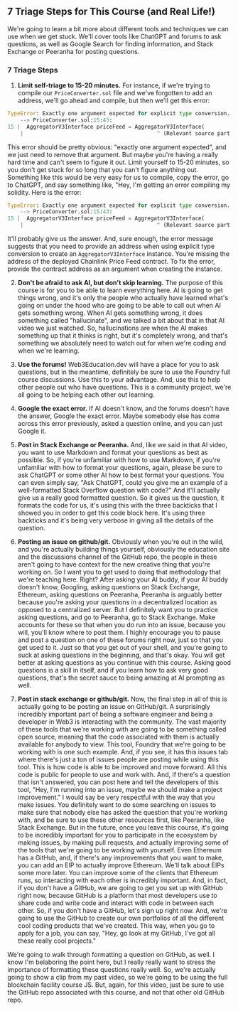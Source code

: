 ## 7 Triage Steps for This Course (and Real Life!)

We're going to learn a bit more about different tools and techniques we can use when we get stuck. We'll cover tools like ChatGPT and forums to ask questions, as well as Google Search for finding information, and Stack Exchange or Peeranha for posting questions.

### 7 Triage Steps

1. **Limit self-triage to 15-20 minutes.** For instance, if we're trying to compile our `PriceConverter.sol` file and we've forgotten to add an address, we'll go ahead and compile, but then we'll get this error:

```python
TypeError: Exactly one argument expected for explicit type conversion.
    --> PriceConverter.sol:15:43:
15 |  AggregatorV3Interface priceFeed = AggregatorV3Interface(
    |                                          ^ (Relevant source part starts here and spans across multiple lines.)
```

This error should be pretty obvious: "exactly one argument expected", and we just need to remove that argument. But maybe you're having a really hard time and can't seem to figure it out. Limit yourself to 15-20 minutes, so you don't get stuck for so long that you can't figure anything out. Something like this would be very easy for us to compile, copy the error, go to ChatGPT, and say something like, "Hey, I'm getting an error compiling my solidity. Here is the error:

```python
TypeError: Exactly one argument expected for explicit type conversion.
    --> PriceConverter.sol:15:43:
15 |  AggregatorV3Interface priceFeed = AggregatorV3Interface(
    |                                          ^ (Relevant source part starts here and spans across multiple lines.)
```

It'll probably give us the answer. And, sure enough, the error message suggests that you need to provide an address when using explicit type conversion to create an `AggregatorV3Interface` instance. You're missing the address of the deployed Chainlink Price Feed contract. To fix the error, provide the contract address as an argument when creating the instance.

2. **Don't be afraid to ask AI, but don't skip learning.** The purpose of this course is for you to be able to learn everything here. AI is going to get things wrong, and it's only the people who actually have learned what's going on under the hood who are going to be able to call out when AI gets something wrong. When AI gets something wrong, it does something called "hallucinate", and we talked a bit about that in that AI video we just watched. So, hallucinations are when the AI makes something up that it thinks is right, but it's completely wrong, and that's something we absolutely need to watch out for when we're coding and when we're learning.

3. **Use the forums!** Web3Education.dev will have a place for you to ask questions, but in the meantime, definitely be sure to use the Foundry full course discussions. Use this to your advantage. And, use this to help other people out who have questions. This is a community project, we're all going to be helping each other out learning.

4. **Google the exact error.** If AI doesn't know, and the forums doesn't have the answer, Google the exact error. Maybe somebody else has come across this error previously, asked a question online, and you can just Google it.

5. **Post in Stack Exchange or Peeranha.** And, like we said in that AI video, you want to use Markdown and format your questions as best as possible. So, if you're unfamiliar with how to use Markdown, if you're unfamiliar with how to format your questions, again, please be sure to ask ChatGPT or some other AI how to best format your questions. You can even simply say, "Ask ChatGPT, could you give me an example of a well-formatted Stack Overflow question with code?" And it'll actually give us a really good formatted question. So it gives us the question, it formats the code for us, it's using this with the three backticks that I showed you in order to get this code block here. It's using three backticks and it's being very verbose in giving all the details of the question.

6. **Posting an issue on github/git.** Obviously when you're out in the wild, and you're actually building things yourself, obviously the education site and the discussions channel of the GitHub repo, the people in these aren't going to have context for the new creative thing that you're working on. So I want you to get used to doing that methodology that we're teaching here. Right? After asking your AI buddy, if your AI buddy doesn't know, Googling, asking questions on Stack Exchange, Ethereum, asking questions on Peeranha, Peeranha is arguably better because you're asking your questions in a decentralized location as opposed to a centralized server. But I definitely want you to practice asking questions, and go to Peeranha, go to Stack Exchange. Make accounts for these so that when you do run into an issue, because you will, you'll know where to post them. I highly encourage you to pause and post a question on one of these forums right now, just so that you get used to it. Just so that you get out of your shell, and you're going to suck at asking questions in the beginning, and that's okay. You will get better at asking questions as you continue with this course. Asking good questions is a skill in itself, and if you learn how to ask very good questions, that's the secret sauce to being amazing at AI prompting as well.

7. **Post in stack exchange or github/git.** Now, the final step in all of this is actually going to be posting an issue on GitHub/git. A surprisingly incredibly important part of being a software engineer and being a developer in Web3 is interacting with the community. The vast majority of these tools that we're working with are going to be something called open source, meaning that the code associated with them is actually available for anybody to view. This tool, Foundry that we're going to be working with is one such example. And, if you see, it has this issues tab where there's just a ton of issues people are posting while using this tool. This is how code is able to be improved and move forward. All this code is public for people to use and work with. And, if there's a question that isn't answered, you can post here and tell the developers of this tool, "Hey, I'm running into an issue, maybe we should make a project improvement." I would say be very respectful with the way that you make issues. You definitely want to do some searching on issues to make sure that nobody else has asked the question that you're working with, and be sure to use these other resources first, like Peeranha, like Stack Exchange. But in the future, once you leave this course, it's going to be incredibly important for you to participate in the ecosystem by making issues, by making pull requests, and actually improving some of the tools that we're going to be working with yourself. Even Ethereum has a GitHub, and, if there's any improvements that you want to make, you can add an EIP to actually improve Ethereum. We'll talk about EIPs some more later. You can improve some of the clients that Ethereum runs, so interacting with each other is incredibly important. And, in fact, if you don't have a GitHub, we are going to get you set up with GitHub right now, because GitHub is a platform that most developers use to share code and write code and interact with code in between each other. So, if you don't have a GitHub, let's sign up right now. And, we're going to use the GitHub to create our own portfolios of all the different cool coding products that we've created. This way, when you go to apply for a job, you can say, "Hey, go look at my GitHub, I've got all these really cool projects."

We're going to walk through formatting a question on GitHub, as well. I know I'm belaboring the point here, but I really really want to stress the importance of formatting these questions really well. So, we're actually going to show a clip from my past video, so we're going to be using the full blockchain facility course JS. But, again, for this video, just be sure to use the GitHub repo associated with this course, and not that other old GitHub repo.

